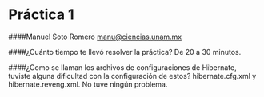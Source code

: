 # Práctica 1
####Manuel Soto Romero
    manu@ciencias.unam.mx
    
####¿Cuánto tiempo te llevó resolver la práctica?
    De 20 a 30 minutos.
    
####¿Como se llaman los archivos de configuraciones de Hibernate, tuviste alguna dificultad con la configuración de estos?
    hibernate.cfg.xml y hibernate.reveng.xml. No tuve ningún problema.
